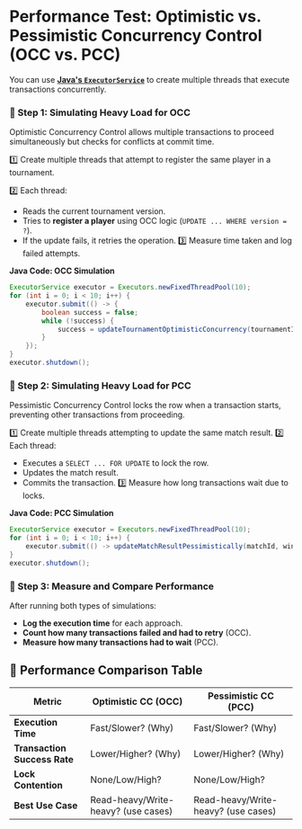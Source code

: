 # **Performance Test: Optimistic vs. Pessimistic Concurrency Control (OCC vs. PCC)**

You can use **[Java's `ExecutorService`](https://www.baeldung.com/java-executor-service-tutorial)** to create multiple threads that execute transactions concurrently.

### **🔹 Step 1: Simulating Heavy Load for OCC**

Optimistic Concurrency Control allows multiple transactions to proceed simultaneously but checks for conflicts at commit time.

1️⃣ Create multiple threads that attempt to register the same player in a tournament.

2️⃣ Each thread:

- Reads the current tournament version.
- Tries to **register a player** using OCC logic (`UPDATE ... WHERE version = ?`).
- If the update fails, it retries the operation. 3️⃣ Measure time taken and log failed attempts.

**Java Code: OCC Simulation**

```java
ExecutorService executor = Executors.newFixedThreadPool(10);
for (int i = 0; i < 10; i++) {
    executor.submit(() -> {
        boolean success = false;
        while (!success) {
            success = updateTournamentOptimisticConcurrency(tournamentId, playerId);
        }
    });
}
executor.shutdown();
```

### **🔹 Step 2: Simulating Heavy Load for PCC**

Pessimistic Concurrency Control locks the row when a transaction starts, preventing other transactions from proceeding.

1️⃣ Create multiple threads attempting to update the same match result.
2️⃣ Each thread:

- Executes a `SELECT ... FOR UPDATE` to lock the row.
- Updates the match result.
- Commits the transaction. 3️⃣ Measure how long transactions wait due to locks.

**Java Code: PCC Simulation**

```java
ExecutorService executor = Executors.newFixedThreadPool(10);
for (int i = 0; i < 10; i++) {
    executor.submit(() -> updateMatchResultPessimistically(matchId, winnerId));
}
executor.shutdown();
```

### **🔹 Step 3: Measure and Compare Performance**

After running both types of simulations:

- **Log the execution time** for each approach.
- **Count how many transactions failed and had to retry** (OCC).
- **Measure how many transactions had to wait** (PCC).

## **📌 Performance Comparison Table**

| **Metric**                   | **Optimistic CC (OCC)**             | **Pessimistic CC (PCC)**            |
| ---------------------------- | ----------------------------------- | ----------------------------------- |
| **Execution Time**           | Fast/Slower? (Why)                  | Fast/Slower? (Why)                  |
| **Transaction Success Rate** | Lower/Higher? (Why)                 | Lower/Higher? (Why)                 |
| **Lock Contention**          | None/Low/High?                      | None/Low/High?                      |
| **Best Use Case**            | Read-heavy/Write-heavy? (use cases) | Read-heavy/Write-heavy? (use cases) |
